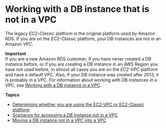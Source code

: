 # Working with a DB instance that is not in a VPC<a name="USER_VPC.WorkingWithRDSInstanceNotinaVPC"></a>

The legacy *EC2\-Classic* platform is the original platform used by Amazon RDS\. If you are on the *EC2\-Classic* platform, your DB instances are not in an Amazon VPC\.

**Important**  
If you are a new Amazon RDS customer, if you have never created a DB instance before, or if you are creating a DB instance in an AWS Region you have not used before, in almost all cases you are on the *EC2\-VPC* platform and have a default VPC\. Also, if your DB instance was created after 2013, it is probably in a VPC\. For information about working with DB instances in a VPC, see [Working with a DB instance in a VPC](USER_VPC.WorkingWithRDSInstanceinaVPC.md)\.

**Topics**
+ [Determining whether you are using the EC2\-VPC or EC2\-Classic platform](USER_VPC.FindDefaultVPC.md)
+ [Scenarios for accessing a DB instance not in a VPC](USER_VPC.Scenarios.NotInVPC.md)
+ [Moving a DB instance not in a VPC into a VPC](USER_VPC.Non-VPC2VPC.md)